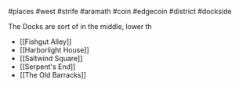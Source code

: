 #places #west #strife  #aramath #coin #edgecoin #district #dockside

The Docks are sort of in the middle, lower th

- [[Fishgut Alley]]
- [[Harborlight House]]
- [[Saltwind Square]]
- [[Serpent's End]]
- [[The Old Barracks]]